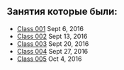 ## Занятия которые были:
>
* [Class 001](https://github.com/Gideonamani/834/blob/gh-pages/%D0%A4%D0%B8%D0%B7/%D0%97%D0%B0%D0%BD%D1%8F%D1%82%D0%B8%D0%B5%20001.md) Sept 6, 2016
* [Class 002](https://github.com/Gideonamani/834/blob/gh-pages/%D0%A4%D0%B8%D0%B7/%D0%97%D0%B0%D0%BD%D1%8F%D1%82%D0%B8%D0%B5%20001.md) Sept 13, 2016
* [Class 003](https://github.com/Gideonamani/834/blob/gh-pages/%D0%A4%D0%B8%D0%B7/%D0%97%D0%B0%D0%BD%D1%8F%D1%82%D0%B8%D0%B5%20001.md) Sept 20, 2016
* [Class 004](https://github.com/Gideonamani/834/blob/gh-pages/%D0%A4%D0%B8%D0%B7/%D0%97%D0%B0%D0%BD%D1%8F%D1%82%D0%B8%D0%B5%20004.md) Sept 27, 2016
* [Class 005](https://github.com/Gideonamani/834/blob/gh-pages/%D0%A4%D0%B8%D0%B7/%D0%97%D0%B0%D0%BD%D1%8F%D1%82%D0%B8%D0%B5%20005.md) Oct 4, 2016
